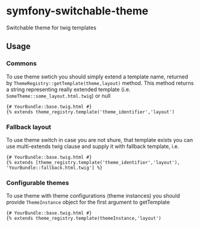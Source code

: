 # symfony-switchable-theme
Switchable theme for twig templates

## Usage

### Commons

To use theme swtich you should simply extend a template name, returned by ``` ThemeRegistry::getTemplate(theme,layout) ``` method. This method returns a string representing really extended template (i.e. ```SomeTheme::some_layout.html.twig```) or null

```twig
{# YourBundle::base.twig.html #}
{% extends theme_registry.template('theme_identifier','layout')
```

### Fallback layout

To use theme switch in case you are not shure, that template exists you can use multi-extends twig clause and supply it with fallback template, i.e.

```twig
{# YourBundle::base.twig.html #}
{% extends [theme_registry.template('theme_identifier','layout'), 'YourBundle::fallback.html.twig'] %}
```

### Configurable themes

To use theme with theme configurations (theme instances) you should provide ```ThemeInstance``` object for the first argument to getTemplate

```twig
{# YourBundle::base.twig.html #}
{% extends theme_registry.template(themeInstance,'layout')
```
